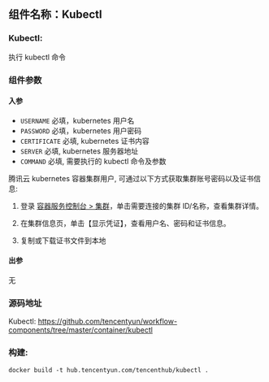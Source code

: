 ## 组件名称：Kubectl

### Kubectl:

执行 kubectl 命令

### 组件参数
#### 入参

- `USERNAME` 必填，kubernetes 用户名
- `PASSWORD` 必填，kubernetes 用户密码
- `CERTIFICATE` 必填, kubernetes 证书内容
- `SERVER` 必填, kubernetes 服务器地址
- `COMMAND` 必填, 需要执行的 kubectl 命令及参数

腾讯云 kubernetes 容器集群用户, 可通过以下方式获取集群账号密码以及证书信息:

1) 登录 [容器服务控制台 > 集群](https://console.cloud.tencent.com/ccs)，单击需要连接的集群 ID/名称，查看集群详情。

2) 在集群信息页，单击【显示凭证】，查看用户名、密码和证书信息。

3) 复制或下载证书文件到本地

#### 出参

无

### 源码地址

Kubectl: <https://github.com/tencentyun/workflow-components/tree/master/container/kubectl>


### 构建:

`docker build -t hub.tencentyun.com/tencenthub/kubectl .`

